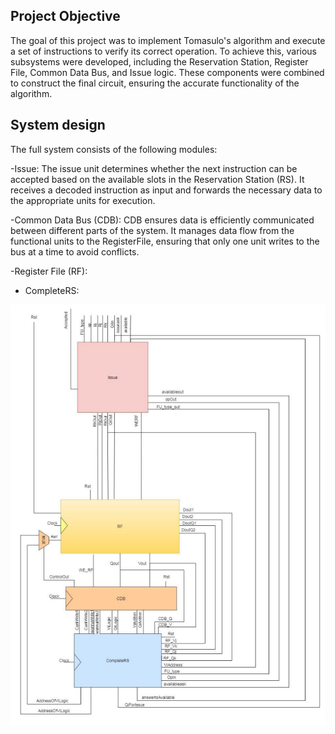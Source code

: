 ## Project Objective

The goal of this project was to implement Tomasulo's algorithm and execute a set of instructions to verify its correct operation. 
To achieve this, various subsystems were developed, including the Reservation Station, Register File, Common Data Bus, and Issue logic. 
These components were combined to construct the final circuit, ensuring the accurate functionality of the algorithm.

## System design

The full system consists of the following modules: 

-Issue: The issue unit determines whether the next instruction can be accepted based on the available slots in the Reservation Station (RS). It receives a decoded instruction as input and forwards the necessary data to the appropriate units for execution.

-Common Data Bus (CDB): CDB ensures data is efficiently communicated between different parts of the system. It manages data flow from the functional units to the RegisterFile, ensuring that only one unit writes to the bus at a time to avoid conflicts.

-Register File (RF):

- CompleteRS: 

![alt text](https://github.com/akourkoulos/Tomasulo/blob/main/Figures/Tomasulo.png)


